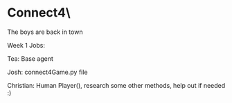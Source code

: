 # Connect4\
The boys are back in town

Week 1 Jobs:

Tea: Base agent

Josh: connect4Game.py file

Christian:  Human Player(), research some other methods, help out if needed :)
